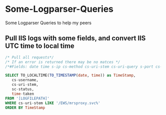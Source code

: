 # Some-Logparser-Queries
Some Logparser Queries to help my peers

## Pull IIS logs with some fields, and convert IIS UTC time to local time

```sql
/* Pull all requests*/
/* If an error is returned there may be no matces */
/*#Fields: date time s-ip cs-method cs-uri-stem cs-uri-query s-port cs-username c-ip cs(User-Agent) cs(Referer) sc-status sc-substatus sc-win32-status time-taken*/

SELECT TO_LOCALTIME(TO_TIMESTAMP(date, time)) as TimeStamp,
   cs-username,
   cs-uri-stem,
   sc-status,
   time-taken
FROM '[LOGFILEPATH]'
WHERE cs-uri-stem LIKE '/EWS/mrsproxy.svc%'
ORDER BY TimeStamp
```
